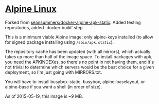 [Alpine Linux](http://www.alpinelinux.org/)
============
Forked from [seansummers/docker-alpine-apk-static](https://github.com/seansummers/docker-alpine-apk-static).
Added testing repositories, added `docker build' step

This is a minimum viable Alpine image: only alpine-keys
installed (to allow for signed package installing using
`/sbin/apk.static`).

The repository cache has been updated (with all mirrors),
which actually takes up more than half of the image space.
To install packages with apk, you need the APKINDEXes,
so there's no point in not having them, and it's not trivial
to determine which servers would be the best choice for
a given deployment, so I'm just going with MIRRORS.txt.

You will have to install busybox-static, busybox, 
alpine-baselayout, or alpine-base if you want a shell
(in order of size).

As of 2015-05-19, this image is ~9 MB.

